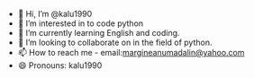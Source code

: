 - 👋 Hi, I’m @kalu1990
- 👀 I’m interested in to code python
- 🌱 I’m currently learning English and coding.
- 💞️ I’m looking to collaborate on in the field of python.
- 📫 How to reach me - email:margineanumadalin@yahoo.com
- 😄 Pronouns: kalu1990

<!---
kalu1990/kalu1990 is a ✨ special ✨ repository because its `README.md` (this file) appears on your GitHub profile.
You can click the Preview link to take a look at your changes.
--->

